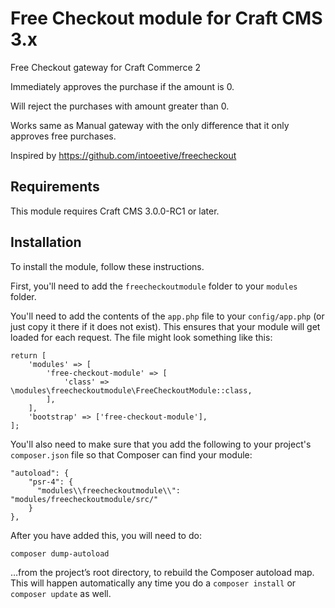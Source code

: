 # Free Checkout module for Craft CMS 3.x

Free Checkout gateway for Craft Commerce 2

Immediately approves the purchase if the amount is 0.

Will reject the purchases with amount greater than 0.

Works same as Manual gateway with the only difference that it only approves free purchases.

Inspired by https://github.com/intoeetive/freecheckout

## Requirements

This module requires Craft CMS 3.0.0-RC1 or later.

## Installation

To install the module, follow these instructions.

First, you'll need to add the `freecheckoutmodule` folder to your `modules` folder.

You'll need to add the contents of the `app.php` file to your `config/app.php` (or just copy it there if it does not exist). This ensures that your module will get loaded for each request. The file might look something like this:
```
return [
    'modules' => [
        'free-checkout-module' => [
            'class' => \modules\freecheckoutmodule\FreeCheckoutModule::class,
        ],
    ],
    'bootstrap' => ['free-checkout-module'],
];
```
You'll also need to make sure that you add the following to your project's `composer.json` file so that Composer can find your module:

    "autoload": {
        "psr-4": {
          "modules\\freecheckoutmodule\\": "modules/freecheckoutmodule/src/"
        }
    },

After you have added this, you will need to do:

    composer dump-autoload
 
 …from the project’s root directory, to rebuild the Composer autoload map. This will happen automatically any time you do a `composer install` or `composer update` as well.
